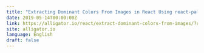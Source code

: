 ```yaml
---
title: "Extracting Dominant Colors From Images in React Using react-palette"
date: 2019-05-14T00:00:00Z
link: https://alligator.io/react/extract-dominant-colors-from-images/?utm_medium=RSS&utm_source=news.12bit.vn
site: alligator.io
language: English
draft: false
---
```

